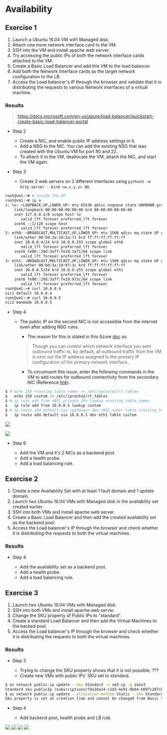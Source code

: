 # Availability

## Exercise 1

1. Launch a Ubuntu 16.04 VM with Managed disk.
2. Attach one more network interface card to the VM.
3. SSH into the VM and install apache web server.
4. Try accessing the public IPs of both the network interface cards attached to the VM.
5. Create a Basic Load Balancer and add this VM to the load balancer.
6. Add both the Network Interface cards as the target network configuration to the LB.
7. Access the Load balancer's IP through the browser and validate that it is distributing the requests to various Network interfaces of a virtual machine.

### Results
> https://docs.microsoft.com/en-us/azure/load-balancer/quickstart-create-basic-load-balancer-portal

- Step 2

  - Create a NIC, and enable public IP address settings in it.
  - Add a NSG to the NIC. You can add the existing NSG that was created with the Ubuntu VM for port 80 and 22.
  - To attach it to the VM, deallocate the VM, attach the NIC, and start the VM again.

- Step 3

  - Create 2 web servers on 2 different interfaces using `python3 -m http.server --bind <w.x.y.z> 80`.

```bash
root@vm1:~# # inside the VM
root@vm1:~# ip a
1: lo: <LOOPBACK,UP,LOWER_UP> mtu 65536 qdisc noqueue state UNKNOWN group default qlen 1000
    link/loopback 00:00:00:00:00:00 brd 00:00:00:00:00:00
    inet 127.0.0.1/8 scope host lo
       valid_lft forever preferred_lft forever
    inet6 ::1/128 scope host
       valid_lft forever preferred_lft forever
2: eth0: <BROADCAST,MULTICAST,UP,LOWER_UP> mtu 1500 qdisc mq state UP group default qlen 1000
    link/ether 00:0d:3a:19:3a:71 brd ff:ff:ff:ff:ff:ff
    inet 10.0.0.4/24 brd 10.0.0.255 scope global eth0
       valid_lft forever preferred_lft forever
    inet6 fe80::20d:3aff:fe19:3a71/64 scope link
       valid_lft forever preferred_lft forever
3: eth1: <BROADCAST,MULTICAST,UP,LOWER_UP> mtu 1500 qdisc mq state UP group default qlen 1000
    link/ether 00:0d:3a:19:97:3c brd ff:ff:ff:ff:ff:ff
    inet 10.0.0.5/24 brd 10.0.0.255 scope global eth1
       valid_lft forever preferred_lft forever
    inet6 fe80::20d:3aff:fe19:973c/64 scope link
       valid_lft forever preferred_lft forever
root@vm1:~# curl 10.0.0.4
nic1 default 10.0.0.4
root@vm1:~# curl 10.0.0.5
nic2 manmade 10.0.0.5
```

- Step 4

  - The public IP on the second NIC is not accessible from the internet even after adding NSG rules.

    - The reason for this is stated in this Azure [doc](https://docs.microsoft.com/en-us/azure/virtual-network/virtual-network-network-interface-vm) as:
    > Though you can control which network interface you sent outbound traffic to, by default, all outbound traffic from the VM is sent out the IP address assigned to the primary IP configuration of the primary network interface.

    - To circumvent this issue, enter the following commands in the VM to add routes for outbound connectivity from the secondary NIC (Reference [link](https://docs.microsoft.com/en-us/azure/virtual-network/virtual-network-multiple-ip-addresses-portal#validation-linux)).

```bash
$ # echo 150 <routing_table_name> >> /etc/iproute2/rt_tables
$   echo 150 custom >> /etc/iproute2/rt_tables
$ # ip rule add from <NIC_private_IP> lookup <routing_table_name>
$   ip rule add from 10.0.0.5 lookup custom
$ # ip route add default via <gateway> dev <NIC_name> table <routing_table_name>
$   ip route add default via 10.0.0.1 dev eth1 table custom
```

![](/Azure/images/aval-ex1-1.png)

![](/Azure/images/aval-ex1-2.png)

- Step 6

  - Add the VM and it's 2 NICs as a backend pool.
  - Add a health probe.
  - Add a load balancing rule.

## Exercise 2

1. Create a new Availability Set with at least 1 fault domain and 1 update domain.
2. Launch two Ubuntu 16.04 VMs with Managed disk in the availability set created earlier.
3. SSH into both VMs and install apache web server.
4. Create a Basic Load Balancer and then add the created availability set as the backend pool.
5. Access the Load balancer's IP through the browser and check whether it is distributing the requests to both the virtual machines.

### Results

- Step 4

  - Add the availability set as a backend pool.
  - Add a health probe.
  - Add a load balancing rule.

## Exercise 3

1. Launch two Ubuntu 16.04 VMs with Managed disk.
2. SSH into both VMs and install apache web server.
3. Change the SKU property of Public IPs to "standard".
4. Create a standard Load Balancer and then add the Virtual Machines to the backed pool.
5. Access the Load balancer's IP through the browser and check whether it is distributing the requests to both the virtual machines.

### Results

- Step 3

  - Trying to change the SKU property shows that it is not possible. ???
  - Create new VMs with public IPs' SKU set to standard.

```bash
$ az network public-ip update --sku Standard -n vm3-ip -g avex3
Standard sku publicIp /subscriptions/fda10a14-c1d3-4e91-9b04-b097c287cb38/resourceGroups/avex3/providers/Microsoft.Network/publicIPAddresses/vm3-ip must have AllocationMethod set to Static.
$ az network public-ip update --allocation-method Static --sku Standard -n vm3-ip -g avex3
Sku property is set at creation time and cannot be changed from Basic to Standard on resource update for resource /subscriptions/fda10a14-c1d3-4e91-9b04-b097c287cb38/resourceGroups/avex3/providers/Microsoft.Network/publicIPAddresses/vm3-ip.
```

- Step 4

  - Add backend pool, health probe and LB rule.

![](/Azure/images/aval-ex3-bepool.png)
![](/Azure/images/aval-ex3-hp.png)
![](/Azure/images/aval-ex3-lbrule.png)
![](/Azure/images/aval-ex3-summary.png)
